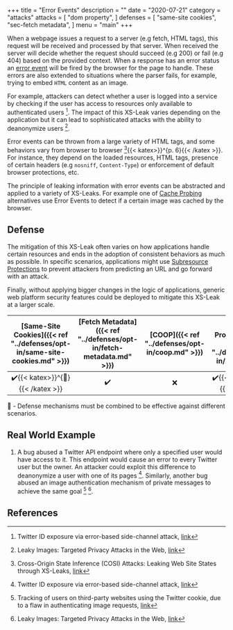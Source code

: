 +++
title = "Error Events"
description = ""
date = "2020-07-21"
category = "attacks"
attacks = [
    "dom property",
]
defenses = [
    "same-site cookies",
    "sec-fetch metadata",
]
menu = "main"
+++


When a webpage issues a request to a server (e.g fetch, HTML tags), this request will be received and processed by that server. When received the server will decide whether the request should succeed (e.g 200) or fail (e.g 404) based on the provided context. When a response has an error status an [error event](https://developer.mozilla.org/en-US/docs/Web/API/Element/error_event) will be fired by the browser for the page to handle. These errors are also extended to situations where the parser fails, for example, trying to embed `HTML` content as an image. 

For example, attackers can detect whether a user is logged into a service by checking if the user has access to resources only available to authenticated users [^3]. The impact of this XS-Leak varies depending on the application but it can lead to sophisticated attacks with the ability to deanonymize users [^1].

Error events can be thrown from a large variety of HTML tags, and some behaviors vary from browser to browser [^4]{{< katex>}}^{p. 6}{{< /katex >}}. For instance, they depend on the loaded resources, HTML tags, presence of certain headers (e.g `nosniff`, `Content-Type`) or enforcement of default browser protections, etc.

The principle of leaking information with error events can be abstracted and applied to a variety of XS-Leaks. For example one of [Cache Probing](https://TODO) alternatives use Error Events to detect if a certain image was cached by the browser.

## Defense

The mitigation of this XS-Leak often varies on how applications handle certain resources and ends in the adoption of consistent behaviors as much as possible. In specific scenarios, applications might use [Subresource Protections](https://TODO) to prevent attackers from predicting an URL and go forward with an attack. 

Finally, without applying bigger changes in the logic of applications, generic web platform security features could be deployed to mitigate this XS-Leak at a larger scale.

| [Same-Site Cookies]({{< ref "../defenses/opt-in/same-site-cookies.md" >}})  | [Fetch Metadata]({{< ref "../defenses/opt-in/fetch-metadata.md" >}})  | [COOP]({{< ref "../defenses/opt-in/coop.md" >}})  |  [Framing Protections]({{< ref "../defenses/opt-in/xfo.md" >}}) |
|:--------------------------:|:---------------:|:-----:|:--------------------:|
|         ✔️{{< katex>}}^{🔗}{{< /katex >}}                 |      ✔️        |  ❌   |          ✔️{{< katex>}}^{🔗}{{< /katex >}}          |

🔗 - Defense mechanisms must be combined to be effective against different scenarios.

## Real World Example

1. A bug abused a Twitter API endpoint where only a specified user would have access to it. This endpoint would cause an error to every Twitter user but the owner. An attacker could exploit this difference to deanonymize a user with one of its pages [^3]. Similarly, another bug abused an image authentication mechanism of private messages to achieve the same goal  [^2] [^1].

## References

[^1]: Leaky Images: Targeted Privacy Attacks in the Web, [link](https://www.usenix.org/system/files/sec19fall_staicu_prepub.pdf)
[^2]: Tracking of users on third-party websites using the Twitter cookie, due to a flaw in authenticating image requests, [link](https://hackerone.com/reports/329957)
[^3]: Twitter ID exposure via error-based side-channel attack, [link](https://hackerone.com/reports/505424)
[^4]: Cross-Origin State Inference (COSI) Attacks: Leaking Web Site States through XS-Leaks, [link](https://arxiv.org/pdf/1908.02204.pdf)
